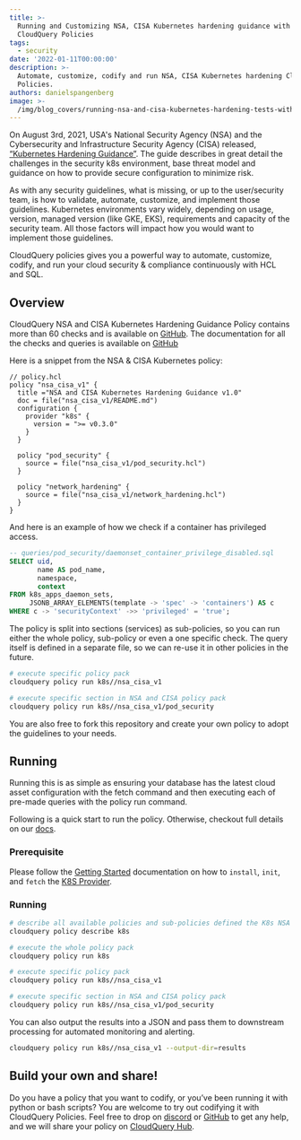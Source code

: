 ```yaml
---
title: >-
  Running and Customizing NSA, CISA Kubernetes hardening guidance with
  CloudQuery Policies
tags:
  - security
date: '2022-01-11T00:00:00'
description: >-
  Automate, customize, codify and run NSA, CISA Kubernetes hardening CloudQuery
  Policies.
authors: danielspangenberg
image: >-
  /img/blog_covers/running-nsa-and-cisa-kubernetes-hardening-tests-with-cloudquery-policies.jpg
---
```


On August 3rd, 2021, USA's National Security Agency (NSA) and the Cybersecurity and Infrastructure Security Agency (CISA) released, [“Kubernetes Hardening Guidance”](https://media.defense.gov/2021/Aug/03/2002820425/-1/-1/1/CTR_KUBERNETES%20HARDENING%20GUIDANCE.PDF). The guide describes in great detail the challenges in the security k8s environment, base threat model and guidance on how to provide secure configuration to minimize risk.

As with any security guidelines, what is missing, or up to the user/security team, is how to validate, automate, customize, and implement those guidelines. Kubernetes environments vary widely, depending on usage, version, managed version (like GKE, EKS), requirements and capacity of the security team. All those factors will impact how you would want to implement those guidelines.

CloudQuery policies gives you a powerful way to automate, customize, codify, and run your cloud security & compliance continuously with HCL and SQL.

## Overview

CloudQuery NSA and CISA Kubernetes Hardening Guidance Policy contains more than 60 checks and is available on [GitHub](https://github.com/cloudquery-policies/k8s/tree/main/nsa_cisa_v1). The documentation for all the checks and queries is available on [GitHub](https://github.com/cloudquery/cq-provider-k8s/tree/main/policies)

Here is a snippet from the NSA & CISA Kubernetes policy:

```hcl
// policy.hcl
policy "nsa_cisa_v1" {
  title ="NSA and CISA Kubernetes Hardening Guidance v1.0"
  doc = file("nsa_cisa_v1/README.md")
  configuration {
    provider "k8s" {
      version = ">= v0.3.0"
    }
  }

  policy "pod_security" {
    source = file("nsa_cisa_v1/pod_security.hcl")
  }

  policy "network_hardening" {
    source = file("nsa_cisa_v1/network_hardening.hcl")
  }
}
```

And here is an example of how we check if a container has privileged access.

```sql
-- queries/pod_security/daemonset_container_privilege_disabled.sql
SELECT uid,
       name AS pod_name,
       namespace,
       context
FROM k8s_apps_daemon_sets,
     JSONB_ARRAY_ELEMENTS(template -> 'spec' -> 'containers') AS c
WHERE c -> 'securityContext' ->> 'privileged' = 'true';
```

The policy is split into sections (services) as sub-policies, so you can run either the whole policy, sub-policy or even a one specific check. The query itself is defined in a separate file, so we can re-use it in other policies in the future.

```bash
# execute specific policy pack
cloudquery policy run k8s//nsa_cisa_v1

# execute specific section in NSA and CISA policy pack
cloudquery policy run k8s//nsa_cisa_v1/pod_security
```

You are also free to fork this repository and create your own policy to adopt the guidelines to your needs.

## Running

Running this is as simple as ensuring your database has the latest cloud asset configuration with the fetch command and then executing each of pre-made queries with the policy run command.

Following is a quick start to run the policy. Otherwise, checkout full details on our [docs](https://docs.cloudquery.io/docs/policies).

### Prerequisite

Please follow the [Getting Started](https://docs.cloudquery.io/docs/getting-started/) documentation on how to `install`, `init`, and `fetch` the [K8S Provider](https://hub.cloudquery.io/providers/cloudquery/k8s/latest).

### Running

```bash
# describe all available policies and sub-policies defined the K8s NSA and CISA Kubernetes Hardening Guidance
cloudquery policy describe k8s

# execute the whole policy pack
cloudquery policy run k8s

# execute specific policy pack
cloudquery policy run k8s//nsa_cisa_v1

# execute specific section in NSA and CISA policy pack
cloudquery policy run k8s//nsa_cisa_v1/pod_security
```

You can also output the results into a JSON and pass them to downstream processing for automated monitoring and alerting.

```bash
cloudquery policy run k8s//nsa_cisa_v1 --output-dir=results
```

## Build your own and share!

Do you have a policy that you want to codify, or you’ve been running it with python or bash scripts? You are welcome to try out codifying it with CloudQuery Policies. Feel free to drop on [discord](https://cloudquery.io/discord) or [GitHub](https://github.com/cloudquery) to get any help, and we will share your policy on [CloudQuery Hub](https://hub.cloudquery.io/).
